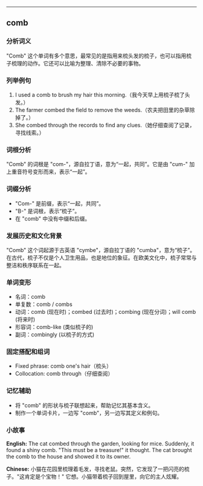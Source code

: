 
---------------
## comb
### 分析词义
"Comb" 这个单词有多个意思，最常见的是指用来梳头发的梳子，也可以指用梳子梳理的动作。它还可以比喻为整理、清除不必要的事物。

### 列举例句
1. I used a comb to brush my hair this morning.（我今天早上用梳子梳了头发。）
2. The farmer combed the field to remove the weeds.（农夫把田里的杂草除掉了。）
3. She combed through the records to find any clues.（她仔细查阅了记录，寻找线索。）

### 词根分析
"Comb" 的词根是 "com-"，源自拉丁语，意为“一起，共同”。它是由 "cum-" 加上重音符号变形而来，表示“一起”。

### 词缀分析
- "Com-" 是前缀，表示“一起，共同”。
- "B-" 是词根，表示“梳子”。
- 在 "comb" 中没有中缀和后缀。

### 发展历史和文化背景
"Comb" 这个词起源于古英语 "cymbe"，源自拉丁语的 "cumba"，意为“梳子”。在古代，梳子不仅是个人卫生用品，也是地位的象征。在欧美文化中，梳子常常与整洁和秩序联系在一起。

### 单词变形
- 名词：comb
- 单复数：comb / combs
- 动词：comb (现在时)；combed (过去时)；combing (现在分词)；will comb (将来时)
- 形容词：comb-like (类似梳子的)
- 副词：combingly (以梳子的方式)

### 固定搭配和组词
- Fixed phrase: comb one's hair（梳头）
- Collocation: comb through（仔细查阅）

### 记忆辅助
- 将 "comb" 的形状与梳子联想起来，帮助记忆其基本含义。
- 制作一个单词卡片，一边写 "comb"，另一边写其定义和例句。

### 小故事
**English:**
The cat combed through the garden, looking for mice. Suddenly, it found a shiny comb. "This must be a treasure!" it thought. The cat brought the comb to the house and showed it to its owner.

**Chinese:**
小猫在花园里梳理着毛发，寻找老鼠。突然，它发现了一把闪亮的梳子。"这肯定是个宝物！" 它想。小猫带着梳子回到屋里，向它的主人炫耀。

